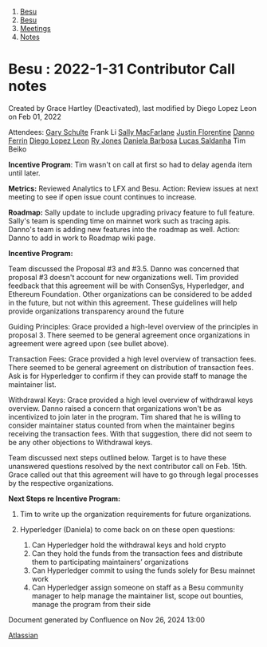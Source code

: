 1. [Besu](index.html)
2. [Besu](Besu_22151173.html)
3. [Meetings](Meetings_22153838.html)
4. [Notes](Notes_22153888.html)

# Besu : 2022-1-31 Contributor Call notes

Created by Grace Hartley (Deactivated), last modified by Diego Lopez Leon on Feb 01, 2022

Attendees: [Gary Schulte](https://lf-hyperledger.atlassian.net/wiki/people/6047b948b020eb00684030b6?ref=confluence) Frank Li [Sally MacFarlane](https://lf-hyperledger.atlassian.net/wiki/people/5a98a5f381617c2a79536306?ref=confluence) [Justin Florentine](https://lf-hyperledger.atlassian.net/wiki/people/712020:71871f91-9632-4415-9d78-780eb53fd275?ref=confluence) [Danno Ferrin](https://lf-hyperledger.atlassian.net/wiki/people/5b7f2d80c4e4892a5b789551?ref=confluence) [Diego Lopez Leon](https://lf-hyperledger.atlassian.net/wiki/people/557058:19da2f91-70fa-497e-bf19-8ae7684f93a8?ref=confluence) [Ry Jones](https://lf-hyperledger.atlassian.net/wiki/people/557058:078cecfc-fb17-4d9a-8759-b5b74efa6850?ref=confluence) [Daniela Barbosa](https://lf-hyperledger.atlassian.net/wiki/people/5c0f0d72470dea35d6935354?ref=confluence) [Lucas Saldanha](https://lf-hyperledger.atlassian.net/wiki/people/557058:0d633bf4-2ffe-43aa-9885-fc8f4eb766fd?ref=confluence) Tim Beiko

**Incentive Program**: Tim wasn't on call at first so had to delay agenda item until later.

**Metrics:** Reviewed Analytics to LFX and Besu. Action: Review issues at next meeting to see if open issue count continues to increase.

**Roadmap:** Sally update to include upgrading privacy feature to full feature. Sally's team is spending time on mainnet work such as tracing apis. Danno's team is adding new features into the roadmap as well. Action: Danno to add in work to Roadmap wiki page.

**Incentive Program:**

Team discussed the Proposal #3 and #3.5. Danno was concerned that proposal #3 doesn't account for new organizations well. Tim provided feedback that this agreement will be with ConsenSys, Hyperledger, and Ethereum Foundation. Other organizations can be considered to be added in the future, but not within this agreement. These guidelines will help provide organizations transparency around the future 

Guiding Principles: Grace provided a high-level overview of the principles in proposal 3. There seemed to be general agreement once organizations in agreement were agreed upon (see bullet above). 

Transaction Fees: Grace provided a high level overview of transaction fees. There seemed to be general agreement on distribution of transaction fees. Ask is for Hyperledger to confirm if they can provide staff to manage the maintainer list. 

Withdrawal Keys: Grace provided a high level overview of withdrawal keys overview. Danno raised a concern that organizations won't be as incentivized to join later in the program. Tim shared that he is willing to consider maintainer status counted from when the maintainer begins receiving the transaction fees. With that suggestion, there did not seem to be any other objections to Withdrawal keys.

Team discussed next steps outlined below. Target is to have these unanswered questions resolved by the next contributor call on Feb. 15th. Grace called out that this agreement will have to go through legal processes by the respective organizations. 

**Next Steps re Incentive Program:**

1. Tim to write up the organization requirements for future organizations.
2. Hyperledger (Daniela) to come back on on these open questions:
   
   1. Can Hyperledger hold the withdrawal keys and hold crypto
   2. Can they hold the funds from the transaction fees and distribute them to participating maintainers’ organizations
   3. Can Hyperledger commit to using the funds solely for Besu mainnet work
   4. Can Hyperledger assign someone on staff as a Besu community manager to help manage the maintainer list, scope out bounties, manage the program from their side

Document generated by Confluence on Nov 26, 2024 13:00

[Atlassian](http://www.atlassian.com/)
